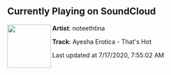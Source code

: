 ## Currently Playing on SoundCloud

[<img align="left" width="100" src="https://i1.sndcdn.com/artworks-000638427643-ev8cyy-t50x50.jpg">](https://soundcloud.com/noteethtina/thats-hot?in=saxurn/sets/tester2/)

**Artist**: noteethtina 

**Track**: Ayesha Erotica - That's Hot

Last updated at 7/17/2020, 7:55:02 AM
